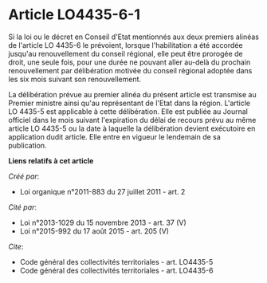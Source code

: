 # Article LO4435-6-1

Si la loi ou le décret en Conseil d'Etat mentionnés aux deux premiers alinéas de l'article LO 4435-6 le prévoient, lorsque
l'habilitation a été accordée jusqu'au renouvellement du conseil régional, elle peut être prorogée de droit, une seule fois,
pour une durée ne pouvant aller au-delà du prochain renouvellement par délibération motivée du conseil régional adoptée dans
les six mois suivant son renouvellement.

La délibération prévue au premier alinéa du présent article est transmise au Premier ministre ainsi qu'au représentant de
l'Etat dans la région. L'article LO 4435-5 est applicable à cette délibération. Elle est publiée au Journal officiel dans le
mois suivant l'expiration du délai de recours prévu au même article LO 4435-5 ou la date à laquelle la délibération devient
exécutoire en application dudit article. Elle entre en vigueur le lendemain de sa publication.

**Liens relatifs à cet article**

_Créé par_:

  - Loi organique n°2011-883 du 27 juillet 2011 - art. 2

_Cité par_:

  - Loi n°2013-1029 du 15 novembre 2013 - art. 37 (V)
  - Loi n°2015-992 du 17 août 2015 - art. 205 (V)

_Cite_:

  - Code général des collectivités territoriales - art. LO4435-5
  - Code général des collectivités territoriales - art. LO4435-6
